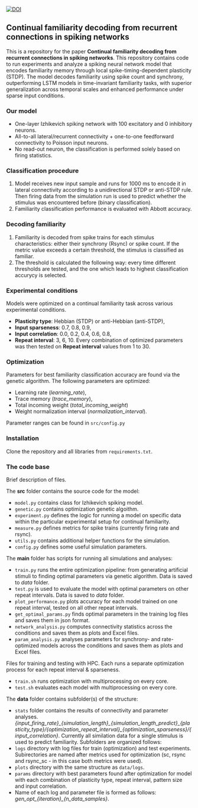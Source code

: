 [![DOI](https://zenodo.org/badge/DOI/10.5281/zenodo.14639677.svg)](https://zenodo.org/doi/10.5281/zenodo.14639677)

## Continual familiarity decoding from recurrent connections in spiking networks
This is a repository for the paper **Continual familiarity decoding from recurrent connections in spiking networks**. 
This repository contains code to run experiments and analyze a spiking neural network model that encodes familiarity memory through local spike-timing-dependent plasticity (STDP). 
The model decodes familiarity using spike count and synchrony, outperforming LSTM models in time-invariant familiarity tasks, with superior generalization across temporal scales and enhanced performance under sparse input conditions.

### Our model
- One-layer Izhikevich spiking network with 100 excitatory and 0 inhibitory neurons.
- All-to-all lateral/recurrent connectivity + one-to-one feedforward connectivity to Poisson input neurons.
- No read-out neuron, the classification is performed solely based on firing statistics.

### Classification procedure
1) Model receives new input sample and runs for 1000 ms to encode it in lateral connectivity according to a unidirectional STDP or anti-STDP rule. Then firing data from the simulation run is used to predict whether the stimulus was encountered before (binary classification).
3) Familiarity classification performance is evaluated with Abbott accuracy.

### Decoding familiarity
1) Familiarity is decoded from spike trains for each stimulus characteristics: either their synchrony (Rsync) or spike count. If the metric value exceeds a certain threshold, the stimulus is classified as familiar.
2) The threshold is calculated the following way: every time different thresholds are tested, and the one which leads to highest classification accurycy is selected.

### Experimental conditions
Models were optimized on a continual familiarity task across various experimental conditions.
- **Plasticity type**: Hebbian (STDP) or anti-Hebbian (anti-STDP),
- **Input sparseness**: 0.7, 0.8, 0.9,
- **Input correlation**: 0.0, 0.2, 0.4, 0.6, 0.8,
- **Repeat interval**: 3, 6, 10.
Every combination of optimized parameters was then tested on **Repeat interval** values from 1 to 30.

### Optimization
Parameters for best familiarity classification accuracy are found via the genetic algorithm. 
The following parameters are optimized:
- Learning rate (_learning_rate_),
- Trace memory (_trace_memory_),
- Total incoming weight (_total_incoming_weight_)
- Weight normalization interval (_normalization_interval_).

Parameter ranges can be found in `src/config.py`

### Installation
Clone the repository and all libraries from `requirements.txt`.

### The code base
Brief description of files. 

The **src** folder contains the source code for the model:
- `model.py` contains class for Izhikevich spiking model.
- `genetic.py` contains optimization genetic algoithm.
- `experiment.py` defines the logic for running a model on specific data within the particular experimental setup for continual familiarity.
- `measure.py` defines metrics for spike trains (currently firing rate and rsync).
- `utils.py` contains additional helper functions for the simulation.
- `config.py` defines some useful simulation parameters.

The **main** folder has scripts for running all simulations and analyses:
- `train.py` runs the entire optimization pipeline: from generating artificial stimuli to finding optimal parameters via genetic algorithm. Data is saved to _data_ folder.
- `test.py` is used to evaluate the model with optimal parameters on other repeat intervals. Data is saved to _data_ folder.
- `plot_performance.py` plots accuracy for each model trained on one repeat interval, tested on all other repeat intervals.
- `get_optimal_params.py` finds optimal parameters in the training log files and saves them in json format.
- `network_analysis.py` computes connectivity statistics across the conditions and saves them as plots and Excel files.
- `param_analysis.py` analyses parameters for synchrony- and rate-optimized models across the conditions and saves them as plots and Excel files.

Files for training and testing with HPC. Each runs a separate optimization process for each repeat interval & sparseness.
- `train.sh` runs optimization with multiprocessing on every core.
- `test.sh` evaluates each model with multiprocessing on every core. 

The **data** folder contains subfolder(s) of the structure: 
- `stats` folder contains the results of connectivity and parameter analyses.
_{input\_firing\_rate}\_{simulation\_length}\_{simulation\_length\_predict}\_{plasticity\_type}/{optimization\_repeat\_interval}\_{optimization\_sparseness}/{input\_correlation}_. Currently all similation data for a single stimulus is used to predict familiarity. 
Subfolders are organized follows: 
- `logs` directory with log files for train (optimization) and test experiments. Subirectories are named after metrics used for optimization (sc, rsync and rsync_sc - in this case both metrics were used).
- `plots` directory with the same structure as `data/logs`. 
- `params` directory with best parameters found after optimization for model with each combination of plasticity type, repeat interval, pattern size and input correlation.
- Name of each log and parameter file is formed as follows: _gen\_opt\_{iteration}\_{n\_data\_samples}_.
